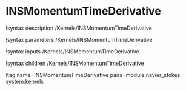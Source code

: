# INSMomentumTimeDerivative

!syntax description /Kernels/INSMomentumTimeDerivative

!syntax parameters /Kernels/INSMomentumTimeDerivative

!syntax inputs /Kernels/INSMomentumTimeDerivative

!syntax children /Kernels/INSMomentumTimeDerivative

!tag name=INSMomentumTimeDerivative pairs=module:navier_stokes system:kernels
